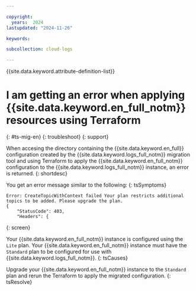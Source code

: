 ```yaml
---

copyright:
  years:  2024
lastupdated: "2024-11-26"

keywords: 

subcollection: cloud-logs

---
```



{{site.data.keyword.attribute-definition-list}}

# I am getting an error when applying {{site.data.keyword.en_full_notm}} resources using Terraform
{: #ts-mig-en}
{: troubleshoot}
{: support}

When accesing the directory containing the {{site.data.keyword.en_full}} configuration created by the {{site.data.keyword.logs_full_notm}} migration tool and using Terraform to apply the {{site.data.keyword.en_full_notm}} configuration to the {{site.data.keyword.logs_full_notm}} instance, an error is returned.
{: shortdesc}

You get an error message similar to the following:
{: tsSymptoms}

```text
Error: CreateTopicWithContext failed Your plan restricts additional topics to be added. Please upgrade the plan.
{
    "StatusCode": 403,
    "Headers": {
```
{: screen}


Your {{site.data.keyword.en_full_notm}} instance is configured using the `Lite` plan. Your {{site.data.keyword.en_full_notm}} instance must have the `Standard` plan to be configured for use with {{site.data.keyword.logs_full_notm}}.
{: tsCauses}

Upgrade your {{site.data.keyword.en_full_notm}} instance to the `Standard` plan and rerun the Terraform to apply the migrated configuration.
{: tsResolve}

